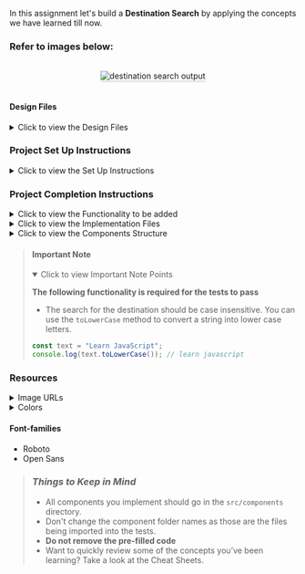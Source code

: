 In this assignment let's build a **Destination Search** by applying the concepts we have learned till now.

### Refer to images below:

<br/>
<div style="text-align: center;">
    <img src="https://assets.ccbp.in/frontend/content/react-js/destination-search-output-v2.gif" alt="destination search output" style="max-width:70%;box-shadow:0 2.8px 2.2px rgba(0, 0, 0, 0.12)">
</div>
<br/>

#### Design Files

<details>
<summary>Click to view the Design Files</summary>

- [Extra Small (Size < 576px) and Small (Size >= 576px)](https://assets.ccbp.in/frontend/content/react-js/destination-search-sm-output-v2.png)
- [Medium (Size >= 768px), Large (Size >= 992px) and Extra Large (Size >= 1200px)](https://assets.ccbp.in/frontend/content/react-js/destination-search-lg-output-v2.png)

</details>

### Project Set Up Instructions

<details>
<summary>Click to view the Set Up Instructions</summary>

- Download dependencies by running `npm install`
- Start up the app using `npm start`
</details>

### Project Completion Instructions

<details>
<summary>Click to view the Functionality to be added</summary>

#### Add Functionality

The app must have the following functionalities

- Initially the complete list of destinations should be displayed
- When a value is provided in search input, the destinations list should only contain the destinations whose names contain the value entered in the search input irrespective of case

- The `DestinationSearch` component receives the `initialDestinationsList` as a prop. It consists of a list of destination objects with the following properties in each destination object

  | Key         | Data Type |
  | ----------- | --------- |
  | id          | Number    |
  | name  | String    |
  | imgUrl | String    |


</details>

<details>
<summary>Click to view the Implementation Files</summary>

- Your task is to complete the implementation of
  - `src/components/DestinationSearch/index.js`
  - `src/components/DestinationSearch/index.css`
  - `src/components/DestinationItem/index.js`
  - `src/components/DestinationItem/index.css`

</details>

<details>
<summary>Click to view the Components Structure</summary>

#### Components Structure

<br/>
<div style="text-align: center;">
    <img src="https://assets.ccbp.in/frontend/content/react-js/destination-search-component-structure-v2-img.png" alt="home-component-structure" style="max-width:100%;box-shadow:0 2.8px 2.2px rgba(0, 0, 0, 0.12)">
</div>
<br/>

</details>

> #### Important Note
>
> <details open>
> <summary>Click to view Important Note Points</summary>
>
> **The following functionality is required for the tests to pass**
>
> - The search for the destination should be case insensitive. You can use the `toLowerCase` method to convert a string into lower case letters.
>
> ```js
> const text = "Learn JavaScript";
> console.log(text.toLowerCase()); // learn javascript
> ```
> </details>

### Resources

<details>
<summary>Image URLs</summary>

#### Images

- [https://assets.ccbp.in/frontend/react-js/destinations-search-icon-img.png](https://assets.ccbp.in/frontend/react-js/destinations-search-icon-img.png) alt text should be **search icon**

</details>

<details>
<summary>Colors</summary>

#### Colors

<div style="background-color: #252627; width: 150px; padding: 10px; color: white">Hex: #252627</div>
<div style="background-color: #0f172a; width: 150px; padding: 10px; color: white">Hex: #0f172a</div>
<div style="background-color: #f1f5f9; width: 150px; padding: 10px; color: black">Hex: #f1f5f9</div>
<div style="background-color: #000000; width: 150px; padding: 10px; color: white">Hex: #000000</div>

<br/>
</details>

#### Font-families

- Roboto
- Open Sans

> ### _Things to Keep in Mind_
>
> - All components you implement should go in the `src/components` directory.
> - Don't change the component folder names as those are the files being
>   imported into the tests.
> - **Do not remove the pre-filled code**
> - Want to quickly review some of the concepts you’ve been learning? Take a
>   look at the Cheat Sheets.

